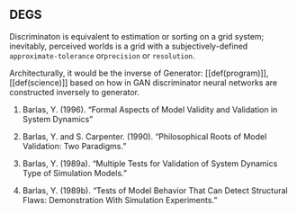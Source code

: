 ## DEGS
Discriminaton is equivalent to estimation or sorting on a grid system; inevitably, perceived worlds is a grid with a subjectively-defined `approximate-tolerance` or`precision` or `resolution`.

Architecturally, it would be the inverse of Generator: [[def(program)]], [[def(science)]] based on how in GAN discriminator neural networks are constructed inversely to generator.

1. Barlas, Y. (1996). “Formal Aspects of Model Validity and Validation in System Dynamics”  
  
2. Barlas, Y. and S. Carpenter. (1990). “Philosophical Roots of Model Validation: Two Paradigms.”

3. Barlas, Y. (1989a). “Multiple Tests for Validation of System Dynamics Type of Simulation Models.” 

4. Barlas, Y. (1989b). “Tests of Model Behavior That Can Detect Structural Flaws: Demonstration With Simulation Experiments.” 

